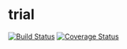 # trial
[![Build Status](https://travis-ci.com/sesha14/trial.png?branch=master)](https://travis-ci.com/sesha14/trial)
[![Coverage Status](https://coveralls.io/repos/github/sesha14/trial/badge.svg?branch=travis)](https://coveralls.io/github/sesha14/trial?branch=travis)
